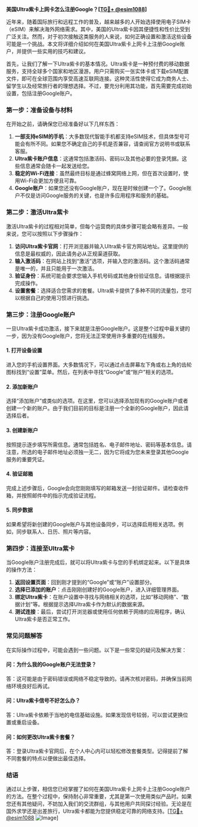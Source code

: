 **美国Ultra紫卡上网卡怎么注册Google？[[TG💪+ @esim1088](https://t.me/s/esim1088)]**

近年来，随着国际旅行和远程工作的普及，越来越多的人开始选择使用电子SIM卡（eSIM）来解决海外网络需求。其中，美国的Ultra紫卡因其便捷性和性价比受到广泛关注。然而，对于初次接触这类服务的人来说，如何正确设置和激活这些设备可能是一个挑战。本文将详细介绍如何在美国Ultra紫卡上网卡上注册Google账户，并提供一些实用的技巧和建议。

首先，让我们了解一下Ultra紫卡的基本情况。Ultra紫卡是一种预付费的移动数据服务，支持全球多个国家和地区漫游。用户只需购买一张实体卡或下载eSIM配置文件，即可在全球范围内享受高速互联网连接。这种灵活性使得它成为商务人士、留学生以及经常旅行者的理想选择。不过，要充分利用其功能，首先需要完成初始设置，包括注册Google账户。

### **第一步：准备设备与材料**
在开始之前，请确保您已经准备好以下几样东西：
1. **一部支持eSIM的手机**：大多数现代智能手机都支持eSIM技术，但具体型号可能会有所不同。如果您不确定自己的手机是否兼容，请查阅官方说明书或联系客服。
2. **Ultra紫卡账户信息**：这通常包括激活码、密码以及其他必要的登录凭据。这些信息通常会随卡一起发送给您。
3. **稳定的Wi-Fi连接**：虽然最终目标是通过蜂窝网络上网，但在首次设置时，使用Wi-Fi会更加方便且可靠。
4. **Google账户**：如果您还没有Google账户，现在是时候创建一个了。Google账户不仅是访问Google服务的关键，也是许多应用程序和服务的基础。

### **第二步：激活Ultra紫卡**
激活Ultra紫卡的过程相对简单，但每个运营商的具体步骤可能会略有差异。一般来说，您可以按照以下步骤操作：

1. **访问Ultra紫卡官网**：打开浏览器并输入Ultra紫卡官方网站地址。这里提供的信息是最权威的，因此请务必从正规渠道获取。
2. **输入激活码**：在网站上找到“激活”选项，并输入您的激活码。这个激活码通常是唯一的，并且只能用于一次激活。
3. **验证身份**：系统可能会要求您输入手机号码或其他身份验证信息。请根据提示完成操作。
4. **设置套餐**：选择适合您需求的套餐。Ultra紫卡提供了多种不同的流量包，您可以根据自己的使用习惯进行挑选。

### **第三步：注册Google账户**
一旦Ultra紫卡成功激活，接下来就是注册Google账户。这是整个过程中最关键的一步，因为没有Google账户，您将无法正常使用许多重要的在线服务。

#### **1. 打开设备设置**
进入您的手机设置界面。大多数情况下，可以通过点击屏幕左下角或右上角的齿轮图标找到“设置”菜单。然后，在列表中寻找“Google”或“账户”相关的选项。

#### **2. 添加新账户**
选择“添加账户”或类似的选项。在这里，您可以选择添加现有的Google账户或者创建一个新的账户。由于我们目前的目标是注册一个全新的Google账户，因此请选择后者。

#### **3. 创建新账户**
按照提示逐步填写所需信息。通常包括姓名、电子邮件地址、密码等基本信息。请注意，所选的电子邮件地址必须独一无二，因为它将成为您未来登录其他Google服务的重要凭证。

#### **4. 验证邮箱**
完成上述步骤后，Google会向您刚刚填写的邮箱发送一封验证邮件。请检查收件箱，并按照邮件中的指示完成验证流程。

#### **5. 同步数据**
如果希望将新创建的Google账户与其他设备同步，可以选择启用相关选项。例如，同步联系人、日历、照片等内容。

### **第四步：连接至Ultra紫卡**
当Google账户注册完成后，就可以将Ultra紫卡与您的手机绑定起来。以下是具体的操作方法：

1. **返回设置页面**：回到刚才提到的“Google”或“账户”设置部分。
2. **选择已添加的账户**：点击刚刚创建好的Google账户，进入详细管理界面。
3. **绑定Ultra紫卡**：在账户设置中寻找与网络相关的选项，比如“移动网络”、“数据计划”等。根据提示选择Ultra紫卡作为默认的数据来源。
4. **测试连接**：最后，尝试打开浏览器或使用任何依赖于网络的应用程序，确认Ultra紫卡是否正常工作。

### **常见问题解答**
在实际操作过程中，可能会遇到一些问题。以下是一些常见的疑问及解决方案：

#### **问：为什么我的Google账户无法登录？**
答：这可能是由于密码错误或网络不稳定导致的。请再次核对密码，并确保当前网络环境良好后再试。

#### **问：Ultra紫卡信号不好怎么办？**
答：Ultra紫卡依赖于当地的电信基础设施。如果发现信号较弱，可以尝试更换位置或重启设备。

#### **问：如何更改Ultra紫卡套餐？**
答：登录Ultra紫卡官网后，在个人中心内可以轻松修改套餐类型。记得提前了解不同套餐的特点以便做出最佳选择。

### **结语**
通过以上步骤，相信您已经掌握了如何在美国Ultra紫卡上网卡上注册Google账户的方法。在整个过程中，保持耐心非常重要，尤其是第一次使用类似产品时。如果您还有其他疑问，不妨加入我们的交流群组，与其他用户共同探讨经验。无论是在国外求学还是出差旅行，Ultra紫卡都能为您提供稳定可靠的网络支持。[[TG💪+ @esim1088](https://t.me/s/esim1088) ![Image](https://i.postimg.cc/4NQfJmqS/Snipaste-2025-05-13-00-14-12.png)]